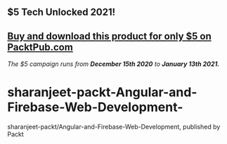 ## $5 Tech Unlocked 2021!
[Buy and download this product for only $5 on PacktPub.com](https://www.packtpub.com/)
-----
*The $5 campaign         runs from __December 15th 2020__ to __January 13th 2021.__*

# sharanjeet-packt-Angular-and-Firebase-Web-Development-
sharanjeet-packt/Angular-and-Firebase-Web-Development, published by Packt
